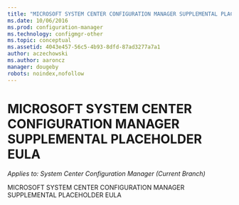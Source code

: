 ```yaml
---
title: "MICROSOFT SYSTEM CENTER CONFIGURATION MANAGER SUPPLEMENTAL PLACEHOLDER EULA"
ms.date: 10/06/2016
ms.prod: configuration-manager
ms.technology: configmgr-other
ms.topic: conceptual
ms.assetid: 4043e457-56c5-4b93-8dfd-87ad3277a7a1
author: aczechowski
ms.author: aaroncz
manager: dougeby
robots: noindex,nofollow
---
```

# MICROSOFT SYSTEM CENTER CONFIGURATION MANAGER SUPPLEMENTAL PLACEHOLDER EULA

*Applies to: System Center Configuration Manager (Current Branch)*

MICROSOFT SYSTEM CENTER CONFIGURATION MANAGER SUPPLEMENTAL PLACEHOLDER EULA
